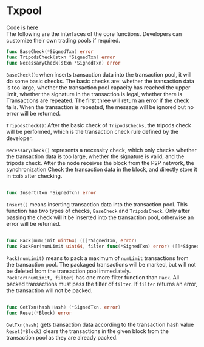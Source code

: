 # Txpool  
Code is [here](https://github.com/yu-org/yu/blob/master/core/txpool/txpool.go)  
The following are the interfaces of the core functions. Developers can customize their own trading pools if required.

```go
func BaseCheck(*SignedTxn) error
func TripodsCheck(stxn *SignedTxn) error
func NecessaryCheck(stxn *SignedTxn) error
```
`BaseCheck()`: when inserts transaction data into the transaction pool, it will do some basic checks. The basic checks are: whether the transaction data is too large, whether the transaction pool capacity has reached the upper limit, whether the signature in the transaction is legal, whether there is
Transactions are repeated. The first three will return an error if the check fails. When the transaction is repeated, the message will be ignored but no error will be returned.   

`TripodsCheck()`: After the basic check of `TripodsChecks`, the tripods check will be performed, which is the transaction check rule defined by the developer.  

`NecessaryCheck()` represents a necessity check, which only checks whether the transaction data is too large, whether the signature is valid, and the tripods check. After the node receives the block from the P2P network, the synchronization
Check the transaction data in the block, and directly store it in `txdb` after checking.

## 

```go
func Insert(txn *SignedTxn) error
```  
`Insert()` means inserting transaction data into the transaction pool. This function has two types of checks, `BaseCheck` and `TripodsCheck`. Only after passing the check will it be inserted into the transaction pool, otherwise an error will be returned.

##

```go
func Pack(numLimit uint64) ([]*SignedTxn, error)
func PackFor(numLimit uint64, filter func(*SignedTxn) error) ([]*SignedTxn, error)
```
`Pack(numLimit)` means to pack a maximum of `numLimit` transactions from the transaction pool. The packaged transactions will be marked, but will not be deleted from the transaction pool immediately.    
`PackFor(numLimit, filter)` has one more filter function than `Pack`. All packed transactions must pass the filter of `filter`. If `filter` returns an error, the transaction will not be packed.


##

```go
func GetTxn(hash Hash) (*SignedTxn, error)
func Reset(*Block) error
```
`GetTxn(hash)` gets transaction data according to the transaction hash value  
`Reset(*Block)` clears the transactions in the given block from the transaction pool as they are already packed.